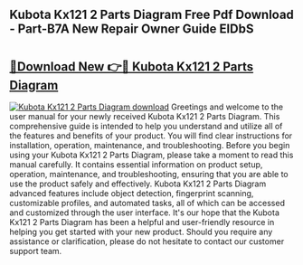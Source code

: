 ## Kubota Kx121 2 Parts Diagram Free Pdf Download - Part-B7A New Repair Owner Guide ElDbS

# <h2><a href="http://dfhaet.blite.top/?on=Kubota+Kx121+2+Parts+Diagram">🔗Download New 👉🔴 Kubota Kx121 2 Parts Diagram</a></h2>

[![Kubota Kx121 2 Parts Diagram download](https://i.imgur.com/lujVjoI.png)](http://dfhaet.blite.top/?on=Kubota+Kx121+2+Parts+Diagram)
Greetings and welcome to the user manual for your newly received Kubota Kx121 2 Parts Diagram. This comprehensive guide is intended to help you understand and utilize all of the features and benefits of your product. You will find clear instructions for installation, operation, maintenance, and troubleshooting. Before you begin using your Kubota Kx121 2 Parts Diagram, please take a moment to read this manual carefully. It contains essential information on product setup, operation, maintenance, and troubleshooting, ensuring that you are able to use the product safely and effectively. Kubota Kx121 2 Parts Diagram advanced features include object detection, fingerprint scanning, customizable profiles, and automated tasks, all of which can be accessed and customized through the user interface. It's our hope that the Kubota Kx121 2 Parts Diagram has been a helpful and user-friendly resource in helping you get started with your new product. Should you require any assistance or clarification, please do not hesitate to contact our customer support team.

